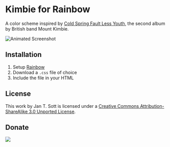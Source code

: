 # Kimbie for Rainbow

A color scheme inspired by [Cold Spring Fault Less Youth][1], the second album by British band Mount Kimbie.

![Animated Screenshot][2]

## Installation

1. Setup [Rainbow][3]
2. Download a `.css` file of choice
2. Include the file in your HTML

## License

This work by Jan T. Sott is licensed under a [Creative Commons Attribution-ShareAlike 3.0 Unported License][4].

## Donate

[<img src="https://raw.github.com/balupton/flattr-buttons/master/badge-89x18.gif" />][5]

[1]: http://www.discogs.com/Mount-Kimbie-Cold-Spring-Fault-Less-Youth/master/561611
[2]: https://raw.github.com/idleberg/Kimbie-Rainbow/master/images/screenshot.gif
[3]: https://github.com/ccampbell/rainbow
[4]: http://creativecommons.org/licenses/by-sa/3.0/deed.en_US
[5]: https://flattr.com/submit/auto?user_id=idleberg&url=https://github.com/idleberg/Kimbie-Rainbow/&title=Kimbie&20Color%20Scheme&category=software